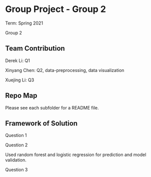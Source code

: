 # Group Project - Group 2

Term: Spring 2021

Group 2
## Team Contribution

Derek Li: Q1


Xinyang Chen: Q2, data-preprocessing, data visualization 


Xuejing Li: Q3 


## Repo Map

Please see each subfolder for a README file.


## Framework of Solution
Question 1 


Question 2


Used random forest and logistic regression for prediction and model validation. 


Question 3 

